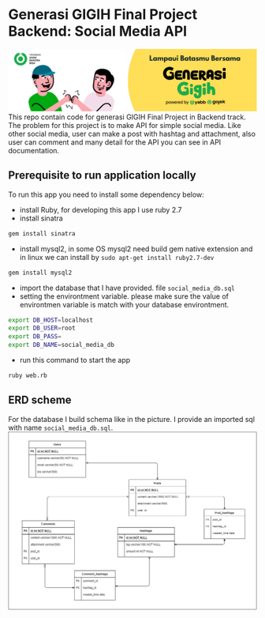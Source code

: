 # Generasi GIGIH Final Project Backend: Social Media API

![](https://github.com/nardiyansah/Generasi-GIGIH-Final-Project/blob/main/generasi%20gigih.png)
This repo contain code for generasi GIGIH Final Project in Backend track. The problem for this project is to make API for simple social media. Like other social media, user can make a post with hashtag and attachment, also user can comment and many detail for the API you can see in API documentation.

## Prerequisite to run application locally

To run this app you need to install some dependency below:
* install Ruby, for developing this app I use ruby 2.7
* install sinatra
```sh
gem install sinatra
```
* install mysql2, in some OS mysql2 need build gem native extension and in linux we can install by `sudo apt-get install ruby2.7-dev`
```sh
gem install mysql2
```
* import the database that I have provided. file `social_media_db.sql`
* setting the environtment variable. please make sure the value of environtmen variable is match with your database environtment.
```sh
export DB_HOST=localhost
export DB_USER=root
export DB_PASS=
export DB_NAME=social_media_db
```
* run this command to start the app
```sh
ruby web.rb
```

## ERD scheme

For the database I build schema like in the picture. I provide an imported sql with name `social_media_db.sql`.
![](https://github.com/nardiyansah/Generasi-GIGIH-Final-Project/blob/main/social%20media.png)
